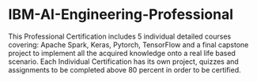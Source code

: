# IBM-AI-Engineering-Professional
This Professional Certification includes 5 individual detailed courses covering: Apache Spark, Keras, Pytorch, TensorFlow and a final capstone project to implement all the acquired knowledge onto a real life based scenario. Each Individual Certification has its own project, quizzes and assignments to be completed above 80 percent in order to be certified.
